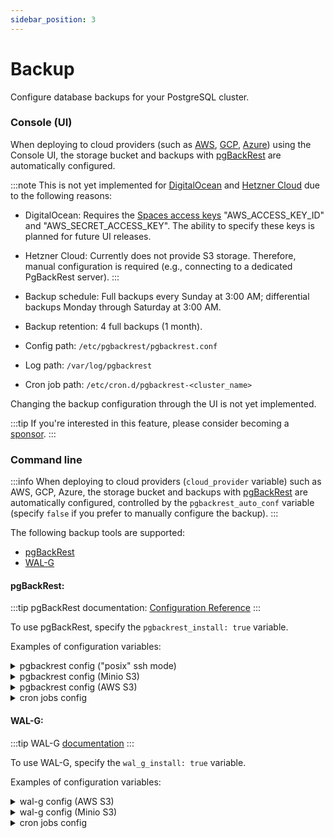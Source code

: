 ```yaml
---
sidebar_position: 3
---
```


# Backup

Configure database backups for your PostgreSQL cluster.

### Console (UI)

When deploying to cloud providers (such as [AWS](../deployment/aws.md), [GCP](../deployment/gcp.md), [Azure](../deployment/azure.md)) using the Console UI, the storage bucket and backups with [pgBackRest](https://pgbackrest.org) are automatically configured.

:::note
This is not yet implemented for [DigitalOcean](../deployment/digitalocean.md) and [Hetzner Cloud](../deployment/hetzner.md) due to the following reasons:

- DigitalOcean: Requires the [Spaces access keys](https://cloud.digitalocean.com/account/api/spaces) "AWS_ACCESS_KEY_ID" and "AWS_SECRET_ACCESS_KEY". The ability to specify these keys is planned for future UI releases.
- Hetzner Cloud: Currently does not provide S3 storage. Therefore, manual configuration is required (e.g., connecting to a dedicated PgBackRest server).
:::

- Backup schedule: Full backups every Sunday at 3:00 AM; differential backups Monday through Saturday at 3:00 AM.
- Backup retention: 4 full backups (1 month).
- Config path: `/etc/pgbackrest/pgbackrest.conf`
- Log path: `/var/log/pgbackrest`
- Cron job path: `/etc/cron.d/pgbackrest-<cluster_name>`

Changing the backup configuration through the UI is not yet implemented.

:::tip
If you're interested in this feature, please consider becoming a [sponsor](/sponsor).
:::

### Command line

:::info
When deploying to cloud providers (`cloud_provider` variable) such as AWS, GCP, Azure, the storage bucket and backups with [pgBackRest](https://pgbackrest.org) are automatically configured, controlled by the `pgbackrest_auto_conf` variable (specify `false` if you prefer to manually configure the backup).
:::

The following backup tools are supported:
- [pgBackRest](https://pgbackrest.org)
- [WAL-G](https://github.com/wal-g/wal-g)

#### pgBackRest:

:::tip
pgBackRest documentation: [Configuration Reference](https://pgbackrest.org/configuration.html)
:::

To use pgBackRest, specify the `pgbackrest_install: true` variable.

Examples of configuration variables:

<details>
<summary>pgbackrest config ("posix" ssh mode)</summary>

```yaml
# An example of a configuration using a dedicated backup server (via ssh)

pgbackrest_install: true
pgbackrest_install_from_pgdg_repo: true
pgbackrest_stanza: "{{ patroni_cluster_name }}"  # stanza name
pgbackrest_repo_type: "posix"
pgbackrest_repo_host: "10.128.64.110"  # change this value
pgbackrest_repo_user: "postgres"
pgbackrest_conf_file: "/etc/pgbackrest/pgbackrest.conf"
pgbackrest_conf:
  global:  # [global] section
    - { option: "log-level-file", value: "detail" }
    - { option: "log-path", value: "/var/log/pgbackrest" }
    - { option: "repo1-type", value: "{{ pgbackrest_repo_type | lower }}" }
    - { option: "repo1-host", value: "{{ pgbackrest_repo_host }}" }
    - { option: "repo1-host-user", value: "{{ pgbackrest_repo_user }}" }
    - { option: "repo1-path", value: "/var/lib/pgbackrest" }
    - { option: "spool-path", value: "/var/spool/pgbackrest" }
    - { option: "archive-async", value: "y" }
    - { option: "archive-get-queue-max", value: "1GiB" }
#    - { option: "archive-push-queue-max", value: "100GiB" }
  stanza:  # [stanza_name] section
    - { option: "process-max", value: "4" }
    - { option: "log-level-console", value: "info" }
    - { option: "recovery-option", value: "recovery_target_action=promote" }
    - { option: "pg1-socket-path", value: "{{ postgresql_unix_socket_dir }}" }
    - { option: "pg1-path", value: "{{ postgresql_data_dir }}" }
# dedicated backup server config
pgbackrest_server_conf:
  global:
    - { option: "log-level-file", value: "detail" }
    - { option: "log-level-console", value: "info" }
    - { option: "log-path", value: "/var/log/pgbackrest" }
    - { option: "repo1-path", value: "/var/lib/pgbackrest" }
    - { option: "repo1-retention-full", value: "4" }
    - { option: "repo1-retention-archive", value: "4" }
    - { option: "archive-check", value: "y" }
    - { option: "archive-copy", value: "n" }
    - { option: "repo1-bundle", value: "y" }
    - { option: "repo1-block", value: "y" }
    - { option: "start-fast", value: "y" }
    - { option: "stop-auto", value: "y" }
    - { option: "link-all", value: "y" }
    - { option: "resume", value: "n" }
    - { option: "backup-standby", value: "y" }
    - { option: "process-max", value: "2" }
# the stanza section will be generated automatically

pgbackrest_archive_command: "pgbackrest --stanza={{ pgbackrest_stanza }} archive-push %p"
```

Additionally specify the IP address of the backup server (in this example "10.128.64.110") in the `inventory` in the "`pgbackrest`" group.
</details>

<details>
<summary>pgbackrest config (Minio S3)</summary>

```yaml
# An example of a configuration using S3 (Minio)

pgbackrest_install: true
pgbackrest_install_from_pgdg_repo: true
pgbackrest_stanza: "{{ patroni_cluster_name }}"  # stanza name
pgbackrest_repo_type: "s3"
pgbackrest_repo_host: ""
pgbackrest_repo_user: ""
pgbackrest_conf_file: "/etc/pgbackrest/pgbackrest.conf"
pgbackrest_conf:
  global:  # [global] section
    - { option: "log-level-file", value: "detail" }
    - { option: "log-path", value: "/var/log/pgbackrest" }
    - { option: "repo1-type", value: "{{ pgbackrest_repo_type | lower }}" }
    - { option: "repo1-path", value: "/repo" }
    - { option: "repo1-s3-endpoint", value: "https://YOUR_MINIO_ADDRESS" }  # change this value
    - { option: "repo1-s3-key", value: "YOUR_MINIO_S3_KEY" }  # change this value
    - { option: "repo1-s3-key-secret", value: "YOUR_MINIO_S3_KEY_SECRET" }  # change this value
    - { option: "repo1-s3-bucket", value: "pgbackrest" }  # change this value
    - { option: "repo1-s3-uri-style", value: "path" }
    - { option: "repo1-s3-verify-tls", value: "n" }
    - { option: "repo1-s3-region", value: "eu-west-3" }
    - { option: "repo1-retention-full", value: "4" }
    - { option: "repo1-retention-archive", value: "4" }
    - { option: "archive-check", value: "y" }
    - { option: "archive-copy", value: "n" }
    - { option: "archive-async", value: "y" }
    - { option: "archive-get-queue-max", value: "1GiB" }
#    - { option: "archive-push-queue-max", value: "100GiB" }
    - { option: "spool-path", value: "/var/spool/pgbackrest" }
    - { option: "repo1-bundle", value: "y" }
    - { option: "repo1-block", value: "y" }
    - { option: "start-fast", value: "y" }
    - { option: "stop-auto", value: "y" }
    - { option: "link-all", value: "y" }
    - { option: "resume", value: "n" }
    - { option: "backup-standby", value: "y" }  # when set to 'y', standby servers will be automatically added to the stanza section.
    - { option: "process-max", value: "2" }
  stanza:  # [stanza_name] section
    - { option: "process-max", value: "4" }
    - { option: "log-level-console", value: "info" }
    - { option: "recovery-option", value: "recovery_target_action=promote" }
    - { option: "pg1-socket-path", value: "{{ postgresql_unix_socket_dir }}" }
    - { option: "pg1-path", value: "{{ postgresql_data_dir }}" }
pgbackrest_server_conf:
  global: []

pgbackrest_archive_command: "pgbackrest --stanza={{ pgbackrest_stanza }} archive-push %p"
```

</details>

<details>
<summary>pgbackrest config (AWS S3)</summary>

```yaml
# An example of a configuration using AWS S3

pgbackrest_install: true
pgbackrest_install_from_pgdg_repo: true
pgbackrest_stanza: "{{ patroni_cluster_name }}"  # stanza name
pgbackrest_repo_type: "s3"
pgbackrest_repo_host: ""
pgbackrest_repo_user: ""
pgbackrest_conf_file: "/etc/pgbackrest/pgbackrest.conf"
pgbackrest_conf:
  global:  # [global] section
    - { option: "log-level-file", value: "detail" }
    - { option: "log-path", value: "/var/log/pgbackrest" }
    - { option: "repo1-type", value: "s3" }
    - { option: "repo1-path", value: "/pgbackrest" }  # Logical path in S3 bucket
    - { option: "repo1-s3-key", value: "YOUR_AWS_S3_ACCESS_KEY" }  # change this value
    - { option: "repo1-s3-key-secret", value: "YOUR_AWS_S3_SECRET_KEY" }  # change this value
    - { option: "repo1-s3-bucket", value: "YOUR_BUCKET_NAME" }  # change this value
    - { option: "repo1-s3-endpoint", value: "s3.us-east-1.amazonaws.com" }  # change this value
    - { option: "repo1-s3-region", value: "us-east-1" }  # change this value
    - { option: "repo1-retention-full", value: "4" }
    - { option: "repo1-retention-archive", value: "4" }
    - { option: "archive-check", value: "y" }
    - { option: "archive-copy", value: "n" }
    - { option: "archive-async", value: "y" }
    - { option: "archive-get-queue-max", value: "1GiB" }
#    - { option: "archive-push-queue-max", value: "100GiB" }
    - { option: "spool-path", value: "/var/spool/pgbackrest" }
    - { option: "repo1-bundle", value: "y" }
    - { option: "repo1-block", value: "y" }
    - { option: "start-fast", value: "y" }
    - { option: "stop-auto", value: "y" }
    - { option: "link-all", value: "y" }
    - { option: "resume", value: "n" }
    - { option: "backup-standby", value: "y" }  # when set to 'y', standby servers will be automatically added to the stanza section.
    - { option: "process-max", value: "2" }
  stanza:  # [stanza_name] section
    - { option: "process-max", value: "4" }
    - { option: "log-level-console", value: "info" }
    - { option: "recovery-option", value: "recovery_target_action=promote" }
    - { option: "pg1-socket-path", value: "/var/run/postgresql" }
    - { option: "pg1-path", value: "/var/lib/postgresql/data" }
pgbackrest_server_conf:
  global: []

pgbackrest_archive_command: "pgbackrest --stanza={{ pgbackrest_stanza }} archive-push %p"
```

</details>

<details>
<summary>cron jobs config</summary>

```yaml
# By default, the cron jobs is created on the database server.
# If 'repo_host' is defined, the cron jobs will be created on the pgbackrest server.
pgbackrest_cron_jobs:
  - name: "pgBackRest: Full Backup"
    file: "/etc/cron.d/pgbackrest-{{ patroni_cluster_name }}"
    user: "postgres"
    minute: "00"
    hour: "3"
    day: "*"
    month: "*"
    weekday: "0"
    job: "if [ $(psql -tAXc 'select pg_is_in_recovery()') = 'f' ]; then pgbackrest --stanza={{ pgbackrest_stanza }} --type=full backup; fi"
  - name: "pgBackRest: Diff Backup"
    file: "/etc/cron.d/pgbackrest-{{ patroni_cluster_name }}"
    user: "postgres"
    minute: "00"
    hour: "3"
    day: "*"
    month: "*"
    weekday: "1-6"
    job: "if [ $(psql -tAXc 'select pg_is_in_recovery()') = 'f' ]; then pgbackrest --stanza={{ pgbackrest_stanza }} --type=diff backup; fi"
```

</details>


#### WAL-G:

:::tip
WAL-G [documentation](https://github.com/wal-g/wal-g/blob/master/docs/PostgreSQL.md)
:::

To use WAL-G, specify the `wal_g_install: true` variable.

Examples of configuration variables:

<details>
<summary>wal-g config (AWS S3)</summary>

```yaml
# An example of a configuration using AWS S3

wal_g_install: true
wal_g_version: "3.0.3"
wal_g_path: "/usr/local/bin/wal-g --config {{ postgresql_home_dir }}/.walg.json"
wal_g_json:
  - { option: "AWS_ACCESS_KEY_ID", value: "YOUR_AWS_ACCESS_KEY_ID" }  # change this value
  - { option: "AWS_SECRET_ACCESS_KEY", value: "YOUR_AWS_SECRET_ACCESS_KEY" }  # change this value
  - { option: "WALG_S3_PREFIX", value: "{{ WALG_S3_PREFIX | default('s3://' + patroni_cluster_name) }}" }
  - { option: "WALG_COMPRESSION_METHOD", value: "brotli" }  # or "lz4", "lzma", "zstd"
  - { option: "WALG_DELTA_MAX_STEPS", value: "6" }  # determines how many delta backups can be between full backups
  - { option: "PGDATA", value: "{{ postgresql_data_dir }}" }
  - { option: "PGHOST", value: "{{ postgresql_unix_socket_dir }}" }
  - { option: "PGPORT", value: "{{ postgresql_port }}" }
  - { option: "PGUSER", value: "{{ patroni_superuser_username }}" }

wal_g_archive_command: "{{ wal_g_path }} wal-push %p"
```

</details>

<details>
<summary>wal-g config (Minio S3)</summary>

```yaml
# An example of a configuration using S3 (Minio)

wal_g_install: true
wal_g_version: "3.0.3"
wal_g_path: "/usr/local/bin/wal-g --config {{ postgresql_home_dir }}/.walg.json"
wal_g_json:
  - { option: "AWS_ACCESS_KEY_ID", value: "YOUR_AWS_ACCESS_KEY_ID" }  # change this value
  - { option: "AWS_SECRET_ACCESS_KEY", value: "YOUR_AWS_SECRET_ACCESS_KEY" }  # change this value
  - { option: "AWS_ENDPOINT", value: "http://YOUR_MINIO_ADDRESS:9000" }  # change this value
  - { option: "AWS_S3_FORCE_PATH_STYLE", value: "true" }
  - { option: "WALG_S3_PREFIX", value: "{{ WALG_S3_PREFIX | default('s3://' + patroni_cluster_name) }}" }
  - { option: "WALG_COMPRESSION_METHOD", value: "brotli" }  # or "lz4", "lzma", "zstd"
  - { option: "WALG_DELTA_MAX_STEPS", value: "6" }  # determines how many delta backups can be between full backups
  - { option: "PGDATA", value: "{{ postgresql_data_dir }}" }
  - { option: "PGHOST", value: "{{ postgresql_unix_socket_dir }}" }
  - { option: "PGPORT", value: "{{ postgresql_port }}" }
  - { option: "PGUSER", value: "{{ patroni_superuser_username }}" }

wal_g_archive_command: "{{ wal_g_path }} wal-push %p"
```

</details>

<details>
<summary>cron jobs config</summary>

```yaml
# Define job_parts outside of wal_g_cron_jobs
# Ensure there is a space at the beginning of each part to prevent commands from concatenating.
wal_g_backup_command:
  - "curl -I -s http://{{ inventory_hostname }}:{{ patroni_restapi_port }} | grep 200"
  - " && {{ wal_g_path }} backup-push {{ postgresql_data_dir }} > {{ postgresql_log_dir }}/walg_backup.log 2>&1"
wal_g_delete_command:
  - "curl -I -s http://{{ inventory_hostname }}:{{ patroni_restapi_port }} | grep 200"
  - " && {{ wal_g_path }} delete retain FULL 4 --confirm > {{ postgresql_log_dir }}/walg_delete.log 2>&1"

wal_g_cron_jobs:
  - name: "WAL-G: Create daily backup"
    user: "postgres"
    file: /etc/cron.d/walg
    minute: "00"
    hour: "3"
    day: "*"
    month: "*"
    weekday: "*"
    job: "{{ wal_g_backup_command | join('') }}"
  - name: "WAL-G: Delete old backups"
    user: "postgres"
    file: /etc/cron.d/walg
    minute: "30"
    hour: "6"
    day: "*"
    month: "*"
    weekday: "*"
    job: "{{ wal_g_delete_command | join('') }}"
```

</details>
